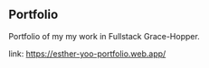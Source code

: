 ## Portfolio

Portfolio of my my work in Fullstack Grace-Hopper.

link: https://esther-yoo-portfolio.web.app/
